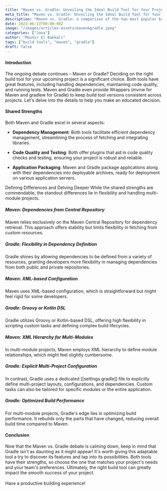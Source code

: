 ```yaml
---
title: "Maven vs. Gradle: Unveiling the Ideal Build Tool for Your Project"
meta_title: "Maven vs. Gradle: Unveiling the Ideal Build Tool for Your Project"
description: "Maven vs. Gradle: a comparison of the two most popular build tools for Java projects."
date: 2023-06-13T00:00:00Z
image: "/images/articles-assets/maven&gradle.jpeg"
categories: ["Java"]
author: "Mounir El Bakkali"
tags: ["build tools", "maven", "gradle"]
draft: false
---
```


#### Introduction
The ongoing debate continues – Maven or Gradle? Deciding on the right build tool for your upcoming project is a significant choice. Both tools have great features, including handling dependencies, maintaining code quality, and running tests. Maven and Gradle even provide Wrappers (mvnw for Maven and gradlew for Gradle) to keep build tool versions consistent across projects. Let's delve into the details to help you make an educated decision.

#### Shared Strengths
Both Maven and Gradle excel in several aspects:

- <b> Dependency Management</b>: Both tools facilitate efficient dependency management, streamlining the process of fetching and integrating libraries.

- <b>Code Quality and Testing</b>: Both offer plugins that aid in code quality checks and testing, ensuring your project is robust and reliable.

- <b>Application Packaging</b>: Maven and Gradle package applications along with their dependencies into deployable archives, ready for deployment on various application servers.

Defining Differences and Delving Deeper
While the shared strengths are commendable, the standout differences lie in flexibility and handling multi-module projects.

#####  Maven: Dependencies from Central Repository
Maven relies exclusively on the Maven Central Repository for dependency retrieval. This approach offers stability but limits flexibility in fetching from custom resources.

#####  Gradle: Flexibility in Dependency Definition
Gradle shines by allowing dependencies to be defined from a variety of resources, granting developers more flexibility in managing dependencies from both public and private repositories.

#####  Maven: XML-based Configuration
Maven uses XML-based configuration, which is straightforward but might feel rigid for some developers.

#####  Gradle: Groovy or Kotlin DSL
Gradle utilizes Groovy or Kotlin-based DSL, offering high flexibility in scripting custom tasks and defining complex build lifecycles.

#####  Maven: XML Hierarchy for Multi-Modules
In multi-module projects, Maven employs XML hierarchy to define module relationships, which might feel slightly cumbersome.

#####  Gradle: Explicit Multi-Project Configuration
In contrast, Gradle uses a dedicated [[settings.gradle]] file to explicitly define multi-project layouts, configurations, and dependencies. Custom tasks can also be tailored for specific modules or the entire application.

#####  Gradle: Optimized Build Performance
For multi-module projects, Gradle's edge lies in optimizing build performance. It rebuilds only the parts that have changed, reducing overall build time compared to Maven.

#### Conclusion

Now that the Maven vs. Gradle debate is calming down, keep in mind that Gradle isn't as daunting as it might appear! It's worth giving this adaptable tool a try to discover its features and tap into its possibilities. Both tools have their strengths, so choose the one that matches your project's needs and your team's preferences. Ultimately, the right build tool can greatly impact the smooth success of your project.<br/><br/> Have a productive building experience!
